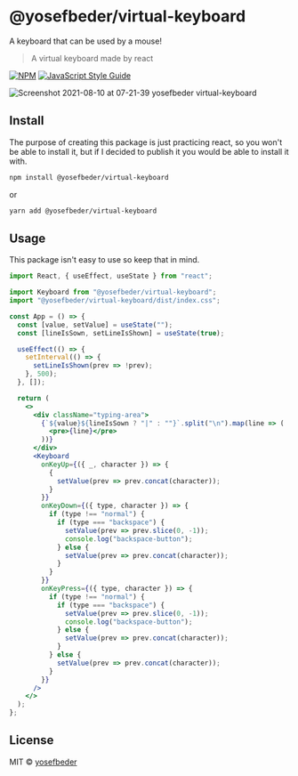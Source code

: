 
# @yosefbeder/virtual-keyboard

A keyboard that can be used by a mouse!

> A virtual keyboard made by react

[![NPM](https://img.shields.io/npm/v/@yosefbeder/virtual-keyboard.svg)](https://www.npmjs.com/package/@yosefbeder/virtual-keyboard) [![JavaScript Style Guide](https://img.shields.io/badge/code_style-standard-brightgreen.svg)](https://standardjs.com)

![Screenshot 2021-08-10 at 07-21-39  yosefbeder virtual-keyboard](https://user-images.githubusercontent.com/78495625/128812418-c1d66c9a-bd42-4e1c-aef9-5bfbbbf4b2ea.png)



## Install

The purpose of creating this package is just practicing react, so you won't be able to install it, but if I decided to publish it you would be able to install it with.

```bash
npm install @yosefbeder/virtual-keyboard
```

or

```bash
yarn add @yosefbeder/virtual-keyboard
```

## Usage

This package isn't easy to use so keep that in mind.

```jsx
import React, { useEffect, useState } from "react";

import Keyboard from "@yosefbeder/virtual-keyboard";
import "@yosefbeder/virtual-keyboard/dist/index.css";

const App = () => {
  const [value, setValue] = useState("");
  const [lineIsSown, setLineIsShown] = useState(true);

  useEffect(() => {
    setInterval(() => {
      setLineIsShown(prev => !prev);
    }, 500);
  }, []);

  return (
    <>
      <div className="typing-area">
        {`${value}${lineIsSown ? "|" : ""}`.split("\n").map(line => (
          <pre>{line}</pre>
        ))}
      </div>
      <Keyboard
        onKeyUp={({ _, character }) => {
          {
            setValue(prev => prev.concat(character));
          }
        }}
        onKeyDown={({ type, character }) => {
          if (type !== "normal") {
            if (type === "backspace") {
              setValue(prev => prev.slice(0, -1));
              console.log("backspace-button");
            } else {
              setValue(prev => prev.concat(character));
            }
          }
        }}
        onKeyPress={({ type, character }) => {
          if (type !== "normal") {
            if (type === "backspace") {
              setValue(prev => prev.slice(0, -1));
              console.log("backspace-button");
            } else {
              setValue(prev => prev.concat(character));
            }
          } else {
            setValue(prev => prev.concat(character));
          }
        }}
      />
    </>
  );
};
```

## License

MIT © [yosefbeder](https://github.com/yosefbeder)
